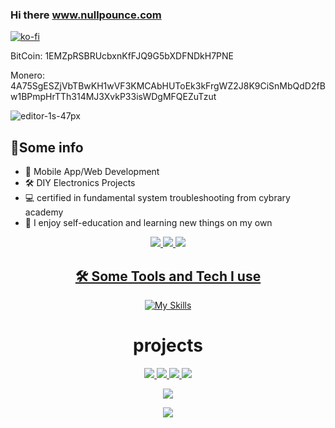 ### Hi there www.nullpounce.com
[![ko-fi](https://ko-fi.com/img/githubbutton_sm.svg)](https://ko-fi.com/X8X6I1K9I)

BitCoin: 1EMZpRSBRUcbxnKfFJQ9G5bXDFNDkH7PNE

Monero: 4A75SgESZjVbTBwKH1wVF3KMCAbHUToEk3kFrgWZ2J8K9CiSnMbQdD2fBw1BPmpHrTTh314MJ3XvkP33isWDgMFQEZuTzut


![editor-1s-47px](https://user-images.githubusercontent.com/28081004/216797705-9294a8ce-5dad-4d90-90b9-61aad14347fb.gif)


## 👾Some info

- 📱 Mobile App/Web Development
- 🛠 DIY Electronics Projects
- 💻 certified in fundamental system troubleshooting from cybrary academy
- 🤖 I enjoy self-education and learning new things on my own


<div align="center">
  <a href="https://yesterweb.org/no-to-web3/">
    <img src="https://www.nullpounce.com/assets/noweb3.gif" 
  </a>
   <a href="https://livefree999.org/">
    <img src="https://www.nullpounce.com/assets/999.png" 
  </a>
    <a href="https://www.nullpounce.com/">
    <img src="https://www.nullpounce.com/assets/000010.gif" 
  </a> 



## ️🛠️ Some Tools and Tech I use

[![My Skills](https://skillicons.dev/icons?i=bash,docker,raspberrypi,unity,gradle,java,powershell,vscode,androidstudio&perline=7)](https://skillicons.dev)


# projects 
<div align="center">
  <a href="https://github.com/NullPounce/VirtuTerm">
    <img src="https://www.nullpounce.com/assets/term.gif" 
  </a>
<a href="https://github.com/NullPounce/pounce-keys">                                                  
    <img src="https://www.nullpounce.com/assets/demo.gif">
  </a>
<a href="https://github.com/NullPounce/K12-Education-Focus-Scripts">                                                  
    <img src="https://www.nullpounce.com/assets/ezgif-5-46c3b0ac9a.gif">
  </a>
    
<a href="https://github.com/NullPounce/Kawaii-Browsing">
    <img src="https://www.nullpounce.com/assets/hk.gif" 
  </a>

<a href="https://www.buymeacoffee.com/NullPounce"><img src="https://img.buymeacoffee.com/button-api/?text=Buy me a coffee <3&emoji=&slug=NullPounce&button_colour=BD5FFF&font_colour=ffffff&font_family=Comic&outline_colour=000000&coffee_colour=FFDD00" /></a>


  
  <div align="center">
  <a href="https://bigfix.snyk.io/leaderboard">
    <img src="https://www.nullpounce.com/assets/Screenshot%202023-02-27%20220520.png" 
  </a>
  
